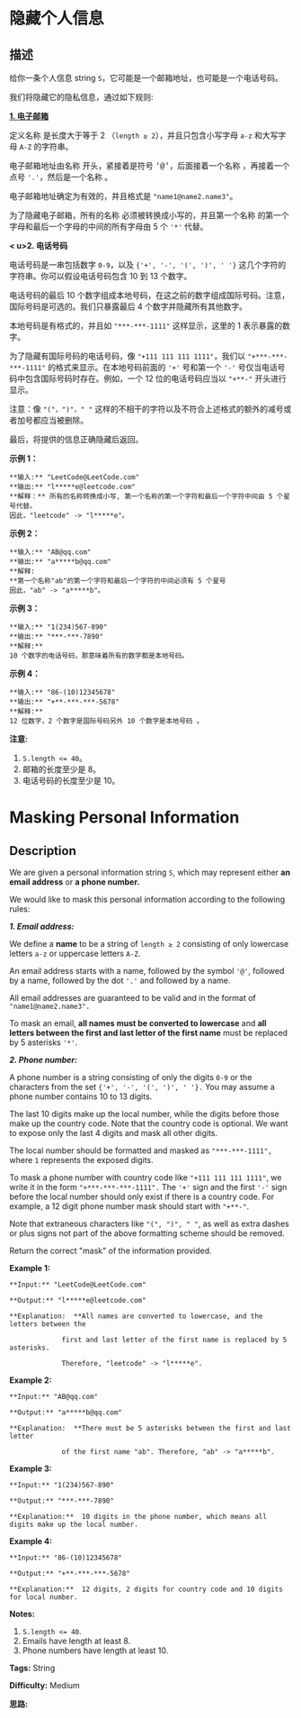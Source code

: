 # 隐藏个人信息

## 描述

给你一条个人信息 string `S`，它可能是一个邮箱地址，也可能是一个电话号码。

我们将隐藏它的隐私信息，通过如下规则:



<u> **1\. 电子邮箱** </u>

定义名称 <name> 是长度大于等于 2 （`length ≥ 2`），并且只包含小写字母 `a-z` 和大写字母 `A-Z` 的字符串。

电子邮箱地址由名称 <name> 开头，紧接着是符号 <font face="Menlo, Monaco, Consolas, Courier New, monospace">'@'</font>，后面接着一个名称 <name>，再接着一个点号 `'.'`，然后是一个名称 <name>。

电子邮箱地址确定为有效的，并且格式是 `"name1@name2.name3"`。

为了隐藏电子邮箱，所有的名称 <name> 必须被转换成小写的，并且第一个名称 <name> 的第一个字母和最后一个字母的中间的所有字母由 5 个 `'*'` 代替。



**< u>2\. 电话号码</u>**

电话号码是一串包括数字 `0-9`，以及 `{'+', '-', '(', ')', ' '}` 这几个字符的字符串。你可以假设电话号码包含 10 到 13 个数字。

电话号码的最后 10 个数字组成本地号码，在这之前的数字组成国际号码。注意，国际号码是可选的。我们只暴露最后 4 个数字并隐藏所有其他数字。

本地号码是有格式的，并且如 `"***-***-1111"` 这样显示，这里的 1 表示暴露的数字。

为了隐藏有国际号码的电话号码，像 `"+111 111 111 1111"`，我们以 `"+***-***-***-1111"` 的格式来显示。在本地号码前面的 `'+'` 号和第一个 `'-'` 号仅当电话号码中包含国际号码时存在。例如，一个 12 位的电话号码应当以 `"+**-"` 开头进行显示。

注意：像 `"("，")"，" "` 这样的不相干的字符以及不符合上述格式的额外的减号或者加号都应当被删除。



最后，将提供的信息正确隐藏后返回。



**示例 1：**

    
    
    **输入:** "LeetCode@LeetCode.com"
    **输出:** "l*****e@leetcode.com"
    **解释：** 所有的名称转换成小写, 第一个名称的第一个字符和最后一个字符中间由 5 个星号代替。
    因此，"leetcode" -> "l*****e"。
    

**示例 2：**

    
    
    **输入:** "AB@qq.com"
    **输出:** "a*****b@qq.com"
    **解释:  
    **第一个名称"ab"的第一个字符和最后一个字符的中间必须有 5 个星号
    因此，"ab" -> "a*****b"。
    

**示例 3：**

    
    
    **输入:** "1(234)567-890"
    **输出:** "***-***-7890"
    **解释:**  
    10 个数字的电话号码，那意味着所有的数字都是本地号码。
    

**示例 4：**

    
    
    **输入:** "86-(10)12345678"
    **输出:** "+**-***-***-5678"
    **解释:**  
    12 位数字，2 个数字是国际号码另外 10 个数字是本地号码 。
    



**注意:**

  1. `S.length <= 40`。
  2. 邮箱的长度至少是 8。
  3. 电话号码的长度至少是 10。



# Masking Personal Information

## Description



We are given a personal information string `S`, which may represent either **an email address** or **a phone number.**

We would like to mask this personal information according to the following rules:

  
_**1\. Email address:**_

We define a  **name** to be a string of `length ≥ 2` consisting of only lowercase letters `a-z` or uppercase letters `A-Z`.

An email address starts with a name, followed by the symbol `'@'`, followed by a name, followed by the dot `'.'` and followed by a name.

All email addresses are guaranteed to be valid and in the format of `"name1@name2.name3".`

To mask an email, **all names must be converted to lowercase** and **all letters between the first and last letter of the first name** must be replaced by 5 asterisks `'*'`.

  
_**2\. Phone number:**_

A phone number is a string consisting of only the digits `0-9` or the characters from the set `{'+', '-', '(', ')', ' '}.` You may assume a phone number contains 10 to 13 digits.

The last 10 digits make up the local number, while the digits before those make up the country code. Note that the country code is optional. We want to expose only the last 4 digits and mask all other digits.

The local number should be formatted and masked as `"***-***-1111", `where `1` represents the exposed digits.

To mask a phone number with country code like `"+111 111 111 1111"`, we write it in the form `"+***-***-***-1111".`  The `'+'` sign and the first `'-'` sign before the local number should only exist if there is a country code.  For example, a 12 digit phone number mask should start with `"+**-"`.

Note that extraneous characters like `"(", ")", " "`, as well as extra dashes or plus signs not part of the above formatting scheme should be removed.



Return the correct "mask" of the information provided.



**Example 1:**

    
    
    **Input:** "LeetCode@LeetCode.com"
    **Output:** "l*****e@leetcode.com"
    **Explanation:  **All names are converted to lowercase, and the letters between the
                 first and last letter of the first name is replaced by 5 asterisks.
                 Therefore, "leetcode" -> "l*****e".
    

**Example 2:**

    
    
    **Input:** "AB@qq.com"
    **Output:** "a*****b@qq.com"
    **Explanation:  **There must be 5 asterisks between the first and last letter 
                 of the first name "ab". Therefore, "ab" -> "a*****b".
    

**Example 3:**

    
    
    **Input:** "1(234)567-890"
    **Output:** "***-***-7890"
    **Explanation:**  10 digits in the phone number, which means all digits make up the local number.
    

**Example 4:**

    
    
    **Input:** "86-(10)12345678"
    **Output:** "+**-***-***-5678"
    **Explanation:**  12 digits, 2 digits for country code and 10 digits for local number. 
    

**Notes:**

  1. `S.length <= 40`.
  2. Emails have length at least 8.
  3. Phone numbers have length at least 10.


**Tags:** String

**Difficulty:** Medium

**思路:**
